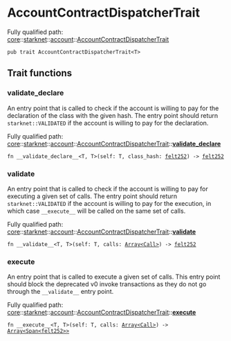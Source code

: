 # AccountContractDispatcherTrait

Fully qualified path: [core](./core.md)::[starknet](./core-starknet.md)::[account](./core-starknet-account.md)::[AccountContractDispatcherTrait](./core-starknet-account-AccountContractDispatcherTrait.md)

<pre><code class="language-cairo">pub trait AccountContractDispatcherTrait&lt;T&gt;</code></pre>

## Trait functions

### __validate_declare__

An entry point that is called to check if the account is willing to pay for the declaration
of the class with the given hash.
The entry point should return `starknet::VALIDATED` if the account is willing to pay
for the declaration.

Fully qualified path: [core](./core.md)::[starknet](./core-starknet.md)::[account](./core-starknet-account.md)::[AccountContractDispatcherTrait](./core-starknet-account-AccountContractDispatcherTrait.md)::[__validate_declare__](./core-starknet-account-AccountContractDispatcherTrait.md#__validate_declare__)

<pre><code class="language-cairo">fn __validate_declare__&lt;T, T&gt;(self: T, class_hash: <a href="core-felt252.html">felt252</a>) -&gt; <a href="core-felt252.html">felt252</a></code></pre>


### __validate__

An entry point that is called to check if the account is willing to pay for
executing a given set of calls.
The entry point should return `starknet::VALIDATED` if the account is willing to pay
for the execution, in which case `__execute__` will be called on the same set of calls.

Fully qualified path: [core](./core.md)::[starknet](./core-starknet.md)::[account](./core-starknet-account.md)::[AccountContractDispatcherTrait](./core-starknet-account-AccountContractDispatcherTrait.md)::[__validate__](./core-starknet-account-AccountContractDispatcherTrait.md#__validate__)

<pre><code class="language-cairo">fn __validate__&lt;T, T&gt;(self: T, calls: <a href="core-array-Array.html">Array&lt;Call&gt;</a>) -&gt; <a href="core-felt252.html">felt252</a></code></pre>


### __execute__

An entry point that is called to execute a given set of calls.
This entry point should block the deprecated v0 invoke transactions as they do not go
through the `__validate__` entry point.

Fully qualified path: [core](./core.md)::[starknet](./core-starknet.md)::[account](./core-starknet-account.md)::[AccountContractDispatcherTrait](./core-starknet-account-AccountContractDispatcherTrait.md)::[__execute__](./core-starknet-account-AccountContractDispatcherTrait.md#__execute__)

<pre><code class="language-cairo">fn __execute__&lt;T, T&gt;(self: T, calls: <a href="core-array-Array.html">Array&lt;Call&gt;</a>) -&gt; <a href="core-array-Array.html">Array&lt;Span&lt;felt252&gt;&gt;</a></code></pre>


